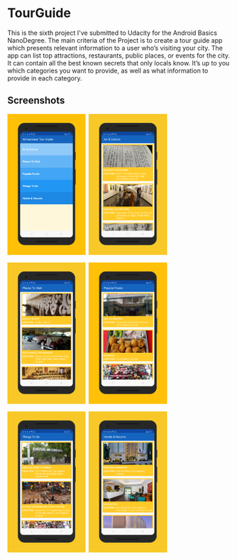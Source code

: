# TourGuide
This is the sixth project I've submitted to Udacity for the Android Basics NanoDegree. The main criteria of the Project is to create a tour guide app which presents relevant information to a user who’s visiting your city. The app can list top attractions, restaurants, public places, or events for the city. It can contain all the best known secrets that only locals know. It’s up to you which categories you want to provide, as well as what information to provide in each category.

## Screenshots

<img src="./art/screen0.png" width="35%">&ensp;<img src="./art/screen1.png" width="35%">

<img src="./art/screen2.png" width="35%">&ensp;<img src="./art/screen3.png" width="35%">

<img src="./art/screen4.png" width="35%">&ensp;<img src="./art/screen5.png" width="35%">
